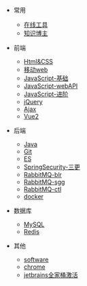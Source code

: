 - 常用

  - [在线工具](doc/tools.md)
  - [知识博主](/doc/nav.md)
  
- 前端

  - [Html&CSS](doc/html&css.md)
  - [移动web](doc/移动web.md)
  - [JavaScript-基础](doc/JavaScript-基础.md)
  - [JavaScript-webAPI](doc/JavaScript-webAPI.md)
  - [JavaScript-进阶](doc/JavaScript-进阶.md)
  - [jQuery](doc/jQuery.md)
  - [Ajax](doc/Ajax.md)
  - [Vue2](doc/Vue2.md)

- 后端

  - [Java](doc/java.md)
  - [Git](doc/git.md)
  - [ES](doc/ES.md)
  - [SpringSecurity-三更](doc/SpringSecurity-三更.md)
  - [RabbitMQ-blr](doc/RabbitMQ-blr笔记.md)
  - [RabbitMQ-sgg](doc/RabbitMQ-sgg笔记.md)
  - [RabbitMQ-ctl](doc/RabbitMQ-ctl笔记.md)
  - [docker](doc/docker.md)

- 数据库

  - [MySQL](doc/mysql.md)
  - [Redis](doc/redis.md)

- 其他

  - [software](/doc/software.md)
  - [chrome](doc/chrome.md)
  - [jetbrains全家桶激活](/doc/jetbrains.md)
